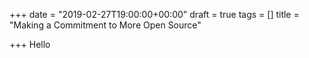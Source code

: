 +++
date = "2019-02-27T19:00:00+00:00"
draft = true
tags = []
title = "Making a Commitment to More Open Source"

+++
Hello